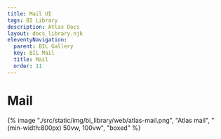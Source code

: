 ```yaml
---
title: Mail UI
tags: BI Library
description: Atlas Docs
layout: docs_library.njk
eleventyNavigation:
  parent: BIL Gallery
  key: BIL Mail
  title: Mail
  order: 11
---
```


# Mail

{% image "./src/static/img/bi_library/web/atlas-mail.png", "Atlas mail", "(min-width:800px) 50vw, 100vw", "boxed" %}
